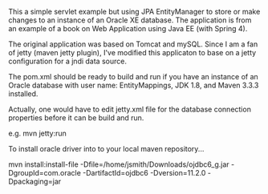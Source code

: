 This a simple servlet example but using JPA EntityManager to store or make changes to an instance of an Oracle XE database.
The application is from an example of a book on Web Application using Java EE (with Spring 4).

The original application was based on Tomcat and mySQL.  Since I am a fan of jetty (maven jetty plugin), I've modified this applicaton to base on a jetty configuration for a jndi data source.

The pom.xml should be ready to build and run if you have an instance of an Oracle database with user name: EntityMappings, JDK 1.8, and Maven 3.3.3 installed.

Actually, one would have to edit jetty.xml file for the database connection properties before it can be build and run.

e.g. mvn jetty:run


To install oracle driver into to your local maven repository...

mvn install:install-file -Dfile=/home/jsmith/Downloads/ojdbc6_g.jar -DgroupId=com.oracle -DartifactId=ojdbc6 -Dversion=11.2.0 -Dpackaging=jar

